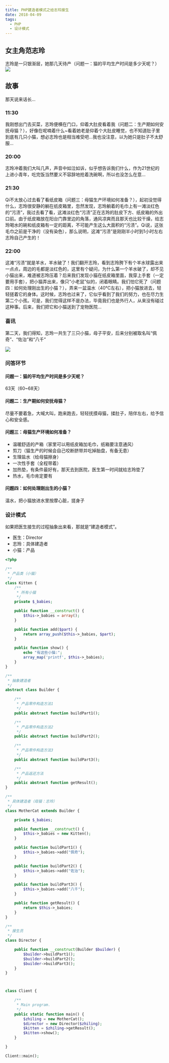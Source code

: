 ```yaml
---
title: PHP建造者模式之给志玲接生
date: 2018-04-09
tags: 
  - PHP 
  - 设计模式
---
```


## 女主角范志玲

志玲是一只银渐层，她那几天待产（问题一：猫的平均生产时间是多少天呢？）
![](/images/zhiling2-283x300.jpg)

## 故事

那天说来话长...

### 11:30

我刚想出门去买菜，志玲便横在门口，仰着大肚皮看着我（问题二：生产期如何安抚母猫？），好像在呢喃着什么~看着她老是仰着个大肚皮睡觉，也不知道肚子里到底有几只小猫，想必志玲也是相当难受吧...我也没注意，以为她只是肚子不太舒服...

### 20:00

志玲冲着我们大叫几声，声音中如泣如诉，似乎想告诉我们什么，作为21世纪的上进小青年，吃完饭当然要义不容辞地抢着洗碗啊，所以也没怎么在意...


### 21:30

Qi不太放心过去看了看纸皮箱（问题三：母猫生产环境如何准备？），起初没觉得什么，志玲很安静的躺在纸皮箱里，忽然发现，志玲躺着的毛巾上有一滩淡红色的“污渍”，我过去看了看，这滩淡红色“污渍”正在志玲的肚皮下方、纸皮箱的外出口前。由于纸皮箱放在阳台门靠里边的角落，通风凉爽而且那天也比较干燥，给志玲喝水的碗和纸皮箱有一定的距离，不可能产生这么大面积的“污渍”。Qi说，这张毛巾之前是干净的（没有染色），那么说明，这滩“污渍”是刚刚半小时到1小时左右志玲自己产生的！

### 22:00

这滩“污渍”就是羊水，羊水破了！我们翻开志玲，看到志玲胯下有个羊水球露出来一点点，周边的毛都是淡红色的，这里有个疑问，为什么第一个羊水破了，却不见小猫出来，难道被志玲压着？后来我们发现小猫在纸皮箱里面，我穿上手套（一定要用手套），把小猫弄出来，像只“小老鼠”似的，闭着眼睛。我们怕它死了（问题四：如何处理刚出生的小猫？），弄来一盆温水（40℃左右），把小猫放进去，轻轻搓着它的身体。这时候，志玲也过来了，它似乎看到了我们的努力，也在尽力生第二个小孩。可是，我们觉得这样不是办法，毕竟我们也是外行人，从来没有碰过这种事。后来，我们把它和小猫送到了宠物医院...

### 喜讯

第二天，我们得知，志玲一共生了三只小猫，母子平安，后来分别被取名叫“佩奇”、“佐治”和“八千”

![](/images/zhiling1-225x300.jpg)

### 问答环节

#### 问题一：猫的平均生产时间是多少天呢？

63天（60~68天）

#### 问题二：生产期如何安抚母猫？

尽量不要着急，大喊大叫，跑来跑去，轻轻抚摸母猫，揉肚子，陪伴左右，给予信心和安全感。

#### 问题三：母猫生产环境如何准备？

- 温暖舒适的产箱（家里可以用纸皮箱加毛巾，纸箱要注意通风）
- 剪刀（猫生产的时候会自己咬断脐带并吃掉胎盘，有备无患）
- 生理盐水（给母猫擦身）
- 一次性手套（全程带着）
- 加热垫，有条件最好有，那天去到医院，医生第一时间就给志玲垫了
- 热水，毛巾肯定要有

#### 问题四：如何处理刚出生的小猫？

温水，把小猫放进水里按摩心脏，搓身子

### 设计模式

如果把医生接生的过程抽象出来看，那就是“建造者模式”。

- 医生：Director
- 志玲：具体建造者
- 小猫：产品

```php
<?php

/**
 * 产品类（小猫）
 */
class Kitten {
    /**
     * 所有小猫
     */
    private $_babies;

    public function __construct() {
        $this->_babies = array();
    }

    public function add($part) {
        return array_push($this->_babies, $part);
    }

    public function show() {
        echo "有这些小猫:";
        array_map('printf', $this->_babies);
    }
}

/**
 * 抽象建造者
 */
abstract class Builder {

    /**
     * 产品零件构造方法1
     */
    public abstract function buildPart1();

    /**
     * 产品零件构造方法2
     */
    public abstract function buildPart2();

    /**
     * 产品零件构造方法3
     */
    public abstract function buildPart3();

    /**
     * 产品返还方法
     */
    public abstract function getResult();
}

/**
 * 具体建造者（母猫：志玲）
 */
class MotherCat extends Builder {

    private $_babies;

    public function __construct() {
        $this->_babies = new Kitten();
    }

    public function buildPart1() {
        $this->_babies->add("佩奇");
    }

    public function buildPart2() {
        $this->_babies->add("佐治");
    }

    public function buildPart3() {
        $this->_babies->add("八千");
    }

    public function getResult() {
        return $this->_babies;
    }
}

/**
 * 接生员
 */
class Director {

    public function __construct(Builder $builder) {
        $builder->buildPart1();
        $builder->buildPart2();
        $builder->buildPart3();
    }
}



class Client {

    /**
     * Main program.
     */
    public static function main() {
        $zhiling = new MotherCat();
        $director = new Director($zhiling);
        $kitten = $zhiling->getResult();
        $kitten->show();
    }

}

Client::main();
```